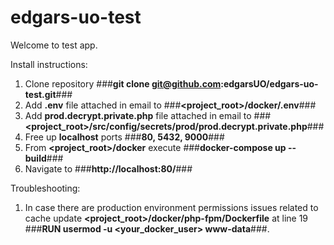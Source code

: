 # edgars-uo-test

Welcome to test app.

Install instructions:
1. Clone repository                                             ###**git clone git@github.com:edgarsUO/edgars-uo-test.git**###
2. Add **.env** file attached in email to                       ###**<project_root>/docker/.env**###
3. Add **prod.decrypt.private.php** file attached in email to   ###**<project_root>/src/config/secrets/prod/prod.decrypt.private.php**###
4. Free up **localhost** ports                                  ###**80, 5432, 9000**###
5. From **<project_root>/docker** execute                       ###**docker-compose up --build**###
6. Navigate to                                                  ###**http://localhost:80/**###

Troubleshooting:
1. In case there are production environment permissions issues related to cache
update **<project_root>/docker/php-fpm/Dockerfile** at line 19 ###**RUN usermod -u <your_docker_user> www-data**###.
